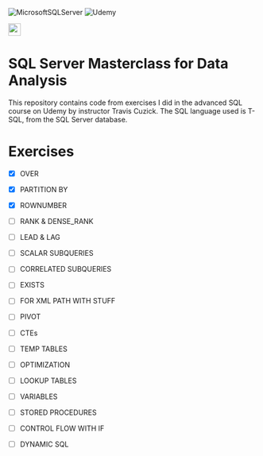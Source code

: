 ![MicrosoftSQLServer](https://img.shields.io/badge/Microsoft%20SQL%20Sever-CC2927?style=for-the-badge&logo=microsoft%20sql%20server&logoColor=white)
![Udemy](https://img.shields.io/badge/Udemy-EC5252?style=for-the-badge&logo=Udemy&logoColor=white)


<img src="https://upload.wikimedia.org/wikipedia/commons/1/13/United-kingdom_flag_icon_round.svg" width=25 height=25/> 

# SQL Server Masterclass for Data Analysis
This repository contains code from exercises I did in the advanced SQL course on Udemy by instructor Travis Cuzick. The SQL language used is T-SQL, from the SQL Server database.

# Exercises

- [x] OVER
- [x] PARTITION BY
- [x] ROWNUMBER
- [ ] RANK & DENSE_RANK
- [ ] LEAD & LAG
- [ ] SCALAR SUBQUERIES
- [ ] CORRELATED SUBQUERIES
- [ ] EXISTS
- [ ] FOR XML PATH WITH STUFF
- [ ] PIVOT
- [ ] CTEs
- [ ] TEMP TABLES
- [ ] OPTIMIZATION
- [ ] LOOKUP TABLES
- [ ] VARIABLES
- [ ] STORED PROCEDURES
- [ ] CONTROL FLOW WITH IF
- [ ] DYNAMIC SQL




